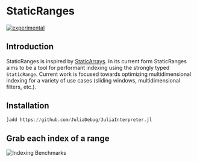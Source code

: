 # StaticRanges

[![experimental](http://badges.github.io/stability-badges/dist/experimental.svg)](http://github.com/badges/stability-badges)

## Introduction

StaticRanges is inspired by [StaticArrays](https://github.com/JuliaArrays/StaticArrays.jl).
In its current form StaticRanges aims to be a tool for performant indexing using the strongly
typed `StaticRange`. Current work is focused towards optimizing multidimensional indexing
for a variety of use cases (sliding windows, multidimensional filters, etc.).

## Installation
```julia
]add https://github.com/JuliaDebug/JuliaInterpreter.jl
```

## Grab each index of a range

![Indexing Benchmarks](benchmarks/indexing.svg)
